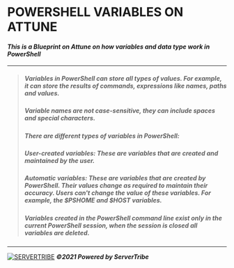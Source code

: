# **POWERSHELL VARIABLES ON ATTUNE**
#### ***This is a Blueprint on Attune on how variables and data type work in PowerShell***
---
> ##### *Variables in PowerShell can store all types of values. For example, it can store the results of commands, expressions like names, paths and values.*
> ##### *Variable names are not case-sensitive, they can include spaces and special characters.*
> ##### *There are different types of variables in PowerShell:*
> ##### *User-created variables: These are variables that are created and maintained by the user.*
> ##### *Automatic variables: These are variables that are created by PowerShell. Their values change as required to maintain their accuracy. Users can't change the value of these variables. For example, the $PSHOME and $HOST variables.*
> ##### *Variables created in the PowerShell command line exist only in the current PowerShell session, when the session is closed all variables are deleted.*
---
[![SERVERTRIBE](https://www.servertribe.com/wp-content/themes/mars/assets/images/attune_logo.svg)](https://www.servertribe.com/)
***&copy;2021 Powered by ServerTribe***